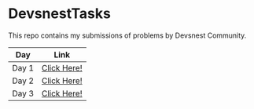 # DevsnestTasks

This repo contains my submissions of problems by Devsnest Community.

Day | Link
----|-----
Day 1 | [Click Here!](https://shreyashsingh-101.github.io/Devsnest-Tasks/HTML%20Day%201/)
Day 2 | [Click Here!](https://shreyashsingh-101.github.io/Devsnest-Tasks/HTML_CSS%20Day%202/)
Day 3 | [Click Here!](https://shreyashsingh-101.github.io/Devsnest-Tasks/Resume%20Day%203/index.html)
